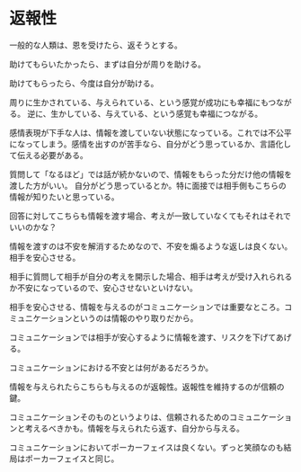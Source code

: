 # 返報性

一般的な人類は、恩を受けたら、返そうとする。

助けてもらいたかったら、まずは自分が周りを助ける。

助けてもらったら、今度は自分が助ける。

周りに生かされている、与えられている、という感覚が成功にも幸福にもつながる。
逆に、生かしている、与えている、という感覚も幸福につながる。

感情表現が下手な人は、情報を渡していない状態になっている。これでは不公平になってしまう。感情を出すのが苦手なら、自分がどう思っているか、言語化して伝える必要がある。

質問して「なるほど」では話が続かないので、情報をもらった分だけ他の情報を渡した方がいい。
自分がどう思っているとか。特に面接では相手側もこちらの情報が知りたいと思っている。

回答に対してこちらも情報を渡す場合、考えが一致していなくてもそれはそれでいいのかな？

情報を渡すのは不安を解消するためなので、不安を煽るような返しは良くない。相手を安心させる。

相手に質問して相手が自分の考えを開示した場合、相手は考えが受け入れられるか不安になっているので、安心させないといけない。

相手を安心させる、情報を与えるのがコミュニケーションでは重要なところ。コミュニケーションというのは情報のやり取りだから。

コミュニケーションでは相手が安心するように情報を渡す、リスクを下げてあげる。

コミュニケーションにおける不安とは何があるだろうか。

情報を与えられたらこちらも与えるのが返報性。返報性を維持するのが信頼の鍵。

コミュニケーションそのものというよりは、信頼されるためのコミュニケーションと考えるべきかも。情報を与えられたら返す、自分から与える。

コミュニケーションにおいてポーカーフェイスは良くない。ずっと笑顔なのも結局はポーカーフェイスと同じ。
